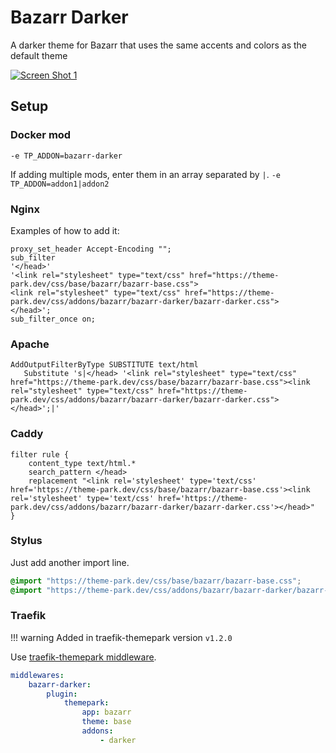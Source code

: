 # Bazarr Darker

A darker theme for Bazarr that uses the same accents and colors as the default theme

<p>
<a href="screenshot1.png" rel="noopener"><img src="screenshot1.png" alt="Screen Shot 1" /></a>
</p>

## Setup

### Docker mod

`-e TP_ADDON=bazarr-darker`

If adding multiple mods, enter them in an array separated by  `|`. `-e TP_ADDON=addon1|addon2`

### Nginx

Examples of how to add it:

```nginx
proxy_set_header Accept-Encoding "";
sub_filter
'</head>'
'<link rel="stylesheet" type="text/css" href="https://theme-park.dev/css/base/bazarr/bazarr-base.css">
<link rel="stylesheet" type="text/css" href="https://theme-park.dev/css/addons/bazarr/bazarr-darker/bazarr-darker.css">
</head>';
sub_filter_once on;
```

### Apache

```nginx
AddOutputFilterByType SUBSTITUTE text/html
   Substitute 's|</head> '<link rel="stylesheet" type="text/css" href="https://theme-park.dev/css/base/bazarr/bazarr-base.css"><link rel="stylesheet" type="text/css" href="https://theme-park.dev/css/addons/bazarr/bazarr-darker/bazarr-darker.css">
</head>';|'
```

### Caddy

```nginx
filter rule {
    content_type text/html.*
    search_pattern </head>
    replacement "<link rel='stylesheet' type='text/css' href='https://theme-park.dev/css/base/bazarr/bazarr-base.css'><link rel='stylesheet' type='text/css' href='https://theme-park.dev/css/addons/bazarr/bazarr-darker/bazarr-darker.css'></head>"
}
```

### Stylus

Just add another import line.

```css
@import "https://theme-park.dev/css/base/bazarr/bazarr-base.css";
@import "https://theme-park.dev/css/addons/bazarr/bazarr-darker/bazarr-darker.css";
```

### Traefik

>
!!! warning
    Added in traefik-themepark version `v1.2.0`

Use <a href="/setup/#traefik" rel="noopener">traefik-themepark middleware</a>. 

```yaml
middlewares:
    bazarr-darker:
        plugin:
            themepark:
                app: bazarr
                theme: base
                addons:
                    - darker
```
